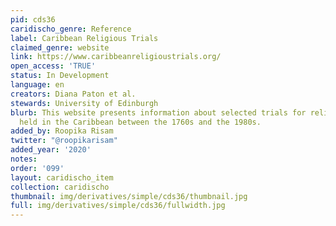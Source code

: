 ```yaml
---
pid: cds36
caridischo_genre: Reference
label: Caribbean Religious Trials
claimed_genre: website
link: https://www.caribbeanreligioustrials.org/
open_access: 'TRUE'
status: In Development
language: en
creators: Diana Paton et al.
stewards: University of Edinburgh
blurb: This website presents information about selected trials for religious crimes
  held in the Caribbean between the 1760s and the 1980s.
added_by: Roopika Risam
twitter: "@roopikarisam"
added_year: '2020'
notes:
order: '099'
layout: caridischo_item
collection: caridischo
thumbnail: img/derivatives/simple/cds36/thumbnail.jpg
full: img/derivatives/simple/cds36/fullwidth.jpg
---
```

